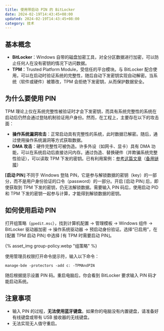 ```yaml
---
title: 使用带启动 PIN 的 BitLocker
date: 2024-02-19T14:43:45+08:00
updated: 2024-02-19T14:43:45+08:00
category: 技术
---
```

## 基本概念
- **BitLocker**：Windows 自带的磁盘加密工具，对全分区数据进行加密，可以防止任何人在没有密钥的情况下访问数据。
- **TPM**：Trusted Platform Module，受信任的平台模块。与 BitLocker 配合使用，可以在启动时验证系统的完整性，随后自动下发密钥实现自动解密。当系统（软件或硬件）被篡改，TPM 会拒绝下发密钥，从而保护数据安全。

## 为什么要使用 PIN
TPM 理论上仅在系统完整性被验证时才会下发密钥，而具有系统完整性的系统在启动后仍然会通过登陆机制验证用户身份。然而，在工程上，主要存在以下的攻击面：
- **操作系统漏洞攻击**：正常启动具有完整性的系统，此时数据已解密。随后，通过使用操作系统漏洞等方式获取数据。
- **DMA 攻击**：硬件完整性可被伪造。许多外设（如网卡、显卡）具有 DMA 功能，可以在系统启动后直接访问内存。通过伪造、替换硬件（并欺骗系统完整性验证），可以读取 TPM 下发的密钥。已有利用案例：[参考这篇文章](https://mp.weixin.qq.com/s/lLTR0XI6br46lEyaDCzfXA)（[备用链接](http://web.archive.org/web/20230713193954/https://mp.weixin.qq.com/s/lLTR0XI6br46lEyaDCzfXA)）

**⌈启动 PIN⌋** 不同于 Windows 登陆 PIN，它是参与解锁数据的密钥（key）的一部分，而不是用户身份验证的口令（password）的一部分。开启 ⌈启动 PIN⌋ 后，即使获取到 TPM 下发的密钥，仍无法解锁数据。需要输入 PIN 码后，使用启动 PID 和 TPM 下发的密钥一起参与计算，才能得到解锁数据的密钥。

## 如何使用启动 PIN
打开组策略（`gpedit.msc`），找到计算机配置 -> 管理模板 -> Windows 组件 -> BitLocker 驱动器加密 -> 操作系统驱动器 -> 预启动身份验证。选择“已启用”，在 ⌈配置 TPM 启动 PIN⌋ 中选择 ⌈有 TPM 时需要启动 PIN⌋。

{% asset_img group-policy.webp "组策略" %}

使用管理员权限打开命令提示符，输入以下命令：

```shell
manage-bde -protectors -add c: -TPMAndPIN
```

随后根据提示设置 PIN 码。重启电脑后，你会看到 BitLocker 要求输入 PIN 码才能启动系统。

## 注意事项
- 输入 PIN 的过程，**无法使用蓝牙键盘**。如果你的电脑没有内置键盘，请准备好有线键盘或带有 USB 接收器的无线键盘。
- 无法实现无人值守重启。
